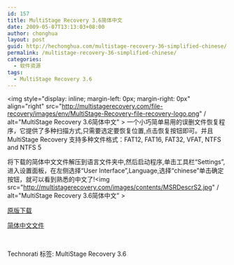 ```yaml
---
id: 157
title: MultiStage Recovery 3.6简体中文
date: 2009-05-07T13:13:03+08:00
author: chonghua
layout: post
guid: http://hechonghua.com/multistage-recovery-36-simplified-chinese/
permalink: /multistage-recovery-36-simplified-chinese/
categories:
  - 软件资源
tags:
  - MultiStage Recovery 3.6
---
```

<img style="display: inline; margin-left: 0px; margin-right: 0px" align="right" src="http://multistagerecovery.com/file-recovery/images/env/MultiStage-Recovery-file-recovery-logo.png" / alt="MultiStage Recovery 3.6简体中文" > 一个小巧简单易用的误删文件恢复程序，它提供了多种扫描方式,只需要选定要恢复位置,点击恢复按钮即可。并且MultiStage Recovery 支持多种文件格式：FAT12, FAT16, FAT32, VFAT, NTFS and NTFS 5 

<!--more-->

将下载的简体中文文件解压到语言文件夹中,然后启动程序,单击工具栏“Settings”,进入设置面板，在左侧选择“User Interface”,Language,选择“chinese”单击确定按钮，就可以看到熟悉的中文了!<img src="http://multistagerecovery.com/images/contents/MSRDescrS2.jpg" / alt="MultiStage Recovery 3.6简体中文" > 

<a href="http://downloads.multistagerecovery.com/MSR_Installer.exe" target="_blank">原版下载</a>

<a href="http://www.namipan.com/d/Chinese.rar/9208ddda93ec96dc8c1f331761183833376b21646d140000" target="_blank">简体中文文件</a>

&#160;

<div style="padding-bottom: 0px; margin: 0px; padding-left: 0px; padding-right: 0px; display: inline; float: none; padding-top: 0px" id="scid:0767317B-992E-4b12-91E0-4F059A8CECA8:d9ab3ab3-cb7e-4a58-9e8d-4e8237638ce5" class="wlWriterEditableSmartContent">
  Technorati 标签: MultiStage Recovery 3.6
</div>